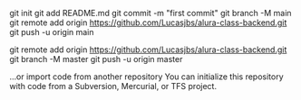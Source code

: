 git init
git add README.md
git commit -m "first commit"
git branch -M main
git remote add origin https://github.com/Lucasjbs/alura-class-backend.git
git push -u origin main

<!-- HTML Approach -->
git remote add origin https://github.com/Lucasjbs/alura-class-backend.git
git branch -M master
git push -u origin master

…or import code from another repository
You can initialize this repository with code from a Subversion, Mercurial, or TFS project.